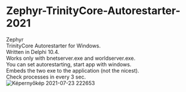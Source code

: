 # Zephyr-TrinityCore-Autorestarter-2021
Zephyr<br>
TrinityCore Autorestarter for Windows.<br>
Written in Delphi 10.4.<br>
Works only with bnetserver.exe and worldserver.exe.<br>
You can set autorestarting, start app with windows.<br>
Embeds the two exe to the application (not the nicest).<br>
Check processes in every 3 sec.<br>
![Képernyőkép 2021-07-23 222653](https://user-images.githubusercontent.com/25673748/126837953-f22c3bbb-8f97-4f32-9e06-7a3086e098a7.png)
